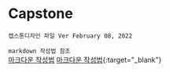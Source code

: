 # Capstone

` 캡스톤디자인 파일 Ver February 08, 2022 `

`markdown 작성법 참조`
<br>
<a href="https://velog.io/@yuuuye/velog-%EB%A7%88%ED%81%AC%EB%8B%A4%EC%9A%B4MarkDown-%EC%9E%91%EC%84%B1%EB%B2%95" target="_blank">마크다운 작성법</a>
[마크다운 작성법](https://velog.io/@yuuuye/velog-%EB%A7%88%ED%81%AC%EB%8B%A4%EC%9A%B4MarkDown-%EC%9E%91%EC%84%B1%EB%B2%95){:target="_blank"}
